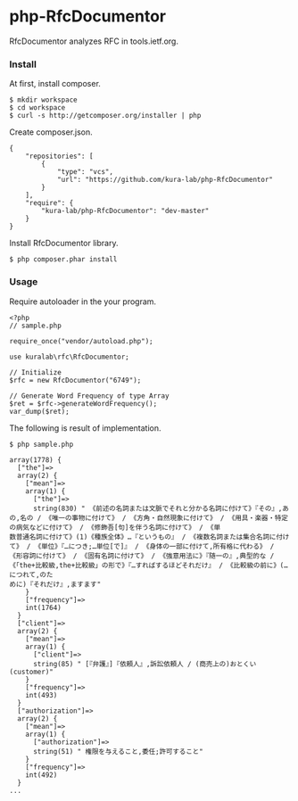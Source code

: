 # php-RfcDocumentor
RfcDocumentor analyzes RFC in tools.ietf.org.

### Install

At first, install composer.

```
$ mkdir workspace
$ cd workspace
$ curl -s http://getcomposer.org/installer | php
```

Create composer.json.

```
{
    "repositories": [
        {
            "type": "vcs",
            "url": "https://github.com/kura-lab/php-RfcDocumentor"
        }
    ],
    "require": {
        "kura-lab/php-RfcDocumentor": "dev-master"
    }
}
```

Install RfcDocumentor library.

```
$ php composer.phar install
```

### Usage

Require autoloader in the your program.

```
<?php
// sample.php

require_once("vendor/autoload.php");

use kuralab\rfc\RfcDocumentor;

// Initialize
$rfc = new RfcDocumentor("6749");

// Generate Word Frequency of type Array
$ret = $rfc->generateWordFrequency();
var_dump($ret);
```

The following is result of implementation.

```
$ php sample.php

array(1778) {
  ["the"]=>
  array(2) {
    ["mean"]=>
    array(1) {
      ["the"]=>
      string(830) " 《前述の名詞または文脈でそれと分かる名詞に付けて》『その』,あの,名の / 《唯一の事物に付けて》 / 《方角・自然現象に付けて》 / 《用具・楽器・特定の病気などに付けて》 / 《修飾吾[句]を伴う名詞に付けて》 / 《単
数普通名詞に付けて》(1)《種族全体》…『というもの』 / 《複数名詞または集合名詞に付けて》 / 《単位》『…につき;…単位[で]』 / 《身体の一部に付けて,所有格に代わる》 / 《形容詞に付けて》 / 《固有名詞に付けて》 / 《強意用法に》『随一の』,典型的な / 《「the+比較級,the+比較級」の形で》『…すればするほどそれだけ』 / 《比較級の前に》(…につれて,のた
めに)『それだけ』,ますます"
    }
    ["frequency"]=>
    int(1764)
  }
  ["client"]=>
  array(2) {
    ["mean"]=>
    array(1) {
      ["client"]=>
      string(85) " [『弁護』]『依頼人』,訴訟依頼人 / (商売上の)おとくい(customer)"
    }
    ["frequency"]=>
    int(493)
  }
  ["authorization"]=>
  array(2) {
    ["mean"]=>
    array(1) {
      ["authorization"]=>
      string(51) " 権限を与えること,委任;許可すること"
    }
    ["frequency"]=>
    int(492)
  }
...
```
